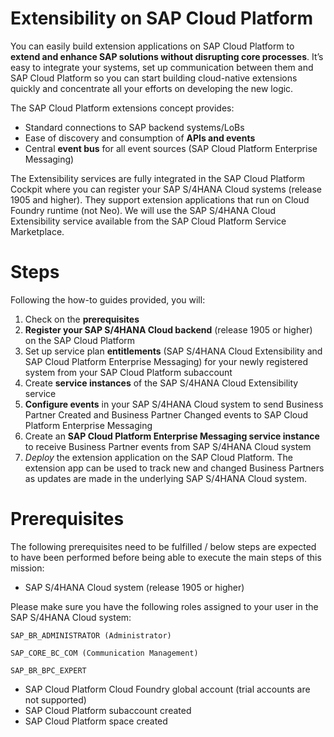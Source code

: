 # Extensibility on SAP Cloud Platform

You can easily build extension applications on SAP Cloud Platform to **extend and enhance SAP solutions without disrupting core processes**. It’s easy to integrate your systems, set up communication between them and SAP Cloud Platform so you can start building cloud-native extensions quickly and concentrate all your efforts on developing the new logic.

The SAP Cloud Platform extensions concept provides:

- Standard connections to SAP backend systems/LoBs
- Ease of discovery and consumption of **APIs and events**
- Central **event bus** for all event sources (SAP Cloud Platform Enterprise Messaging)

The Extensibility services are fully integrated in the SAP Cloud Platform Cockpit where you can register your SAP S/4HANA Cloud systems (release 1905 and higher). They support extension applications that run on Cloud Foundry runtime (not Neo). We will use the SAP S/4HANA Cloud Extensibility service available from the SAP Cloud Platform Service Marketplace.

# Steps

Following the how-to guides provided, you will:

1. Check on the **prerequisites**
2. **Register your SAP S/4HANA Cloud backend** (release 1905 or higher) on the SAP Cloud Platform
3. Set up service plan **entitlements** (SAP S/4HANA Cloud Extensibility and SAP Cloud Platform Enterprise Messaging) for your newly registered system from your SAP Cloud Platform subaccount
4. Create **service instances** of the SAP S/4HANA Cloud Extensibility service 
5. **Configure events** in your SAP S/4HANA Cloud system to send Business Partner Created and Business Partner Changed events to SAP Cloud Platform Enterprise Messaging
6. Create an **SAP Cloud Platform Enterprise Messaging service instance** to receive Business Partner events from SAP S/4HANA Cloud system
7. *Deploy* the extension application on the SAP Cloud Platform. The extension app can be used to track new and changed Business Partners as updates are made in the underlying SAP S/4HANA Cloud system.

# Prerequisites

The following prerequisites need to be fulfilled / below steps are expected to have been performed before being able to execute the main steps of this mission:

- SAP S/4HANA Cloud system (release 1905 or higher)

Please make sure you have the following roles assigned to your user in the SAP S/4HANA
Cloud system:

    SAP_BR_ADMINISTRATOR (Administrator)

    SAP_CORE_BC_COM (Communication Management) 

    SAP_BR_BPC_EXPERT

- SAP Cloud Platform Cloud Foundry global account (trial accounts are not supported)
- SAP Cloud Platform subaccount created
- SAP Cloud Platform space created




